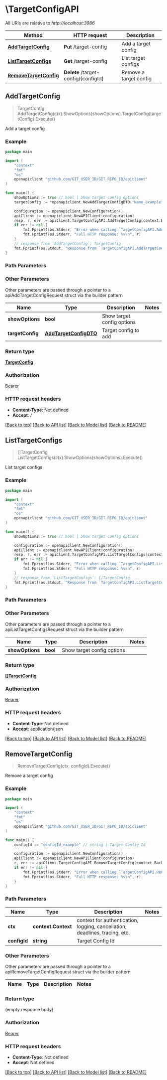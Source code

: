 # \TargetConfigAPI

All URIs are relative to *http://localhost:3986*

Method | HTTP request | Description
------------- | ------------- | -------------
[**AddTargetConfig**](TargetConfigAPI.md#AddTargetConfig) | **Put** /target-config | Add a target config
[**ListTargetConfigs**](TargetConfigAPI.md#ListTargetConfigs) | **Get** /target-config | List target configs
[**RemoveTargetConfig**](TargetConfigAPI.md#RemoveTargetConfig) | **Delete** /target-config/{configId} | Remove a target config



## AddTargetConfig

> TargetConfig AddTargetConfig(ctx).ShowOptions(showOptions).TargetConfig(targetConfig).Execute()

Add a target config



### Example

```go
package main

import (
	"context"
	"fmt"
	"os"
	openapiclient "github.com/GIT_USER_ID/GIT_REPO_ID/apiclient"
)

func main() {
	showOptions := true // bool | Show target config options
	targetConfig := *openapiclient.NewAddTargetConfigDTO("Name_example", "Options_example", *openapiclient.NewProviderInfo("Name_example", "RunnerId_example", "Version_example")) // AddTargetConfigDTO | Target config to add

	configuration := openapiclient.NewConfiguration()
	apiClient := openapiclient.NewAPIClient(configuration)
	resp, r, err := apiClient.TargetConfigAPI.AddTargetConfig(context.Background()).ShowOptions(showOptions).TargetConfig(targetConfig).Execute()
	if err != nil {
		fmt.Fprintf(os.Stderr, "Error when calling `TargetConfigAPI.AddTargetConfig``: %v\n", err)
		fmt.Fprintf(os.Stderr, "Full HTTP response: %v\n", r)
	}
	// response from `AddTargetConfig`: TargetConfig
	fmt.Fprintf(os.Stdout, "Response from `TargetConfigAPI.AddTargetConfig`: %v\n", resp)
}
```

### Path Parameters



### Other Parameters

Other parameters are passed through a pointer to a apiAddTargetConfigRequest struct via the builder pattern


Name | Type | Description  | Notes
------------- | ------------- | ------------- | -------------
 **showOptions** | **bool** | Show target config options | 
 **targetConfig** | [**AddTargetConfigDTO**](AddTargetConfigDTO.md) | Target config to add | 

### Return type

[**TargetConfig**](TargetConfig.md)

### Authorization

[Bearer](../README.md#Bearer)

### HTTP request headers

- **Content-Type**: Not defined
- **Accept**: */*

[[Back to top]](#) [[Back to API list]](../README.md#documentation-for-api-endpoints)
[[Back to Model list]](../README.md#documentation-for-models)
[[Back to README]](../README.md)


## ListTargetConfigs

> []TargetConfig ListTargetConfigs(ctx).ShowOptions(showOptions).Execute()

List target configs



### Example

```go
package main

import (
	"context"
	"fmt"
	"os"
	openapiclient "github.com/GIT_USER_ID/GIT_REPO_ID/apiclient"
)

func main() {
	showOptions := true // bool | Show target config options

	configuration := openapiclient.NewConfiguration()
	apiClient := openapiclient.NewAPIClient(configuration)
	resp, r, err := apiClient.TargetConfigAPI.ListTargetConfigs(context.Background()).ShowOptions(showOptions).Execute()
	if err != nil {
		fmt.Fprintf(os.Stderr, "Error when calling `TargetConfigAPI.ListTargetConfigs``: %v\n", err)
		fmt.Fprintf(os.Stderr, "Full HTTP response: %v\n", r)
	}
	// response from `ListTargetConfigs`: []TargetConfig
	fmt.Fprintf(os.Stdout, "Response from `TargetConfigAPI.ListTargetConfigs`: %v\n", resp)
}
```

### Path Parameters



### Other Parameters

Other parameters are passed through a pointer to a apiListTargetConfigsRequest struct via the builder pattern


Name | Type | Description  | Notes
------------- | ------------- | ------------- | -------------
 **showOptions** | **bool** | Show target config options | 

### Return type

[**[]TargetConfig**](TargetConfig.md)

### Authorization

[Bearer](../README.md#Bearer)

### HTTP request headers

- **Content-Type**: Not defined
- **Accept**: application/json

[[Back to top]](#) [[Back to API list]](../README.md#documentation-for-api-endpoints)
[[Back to Model list]](../README.md#documentation-for-models)
[[Back to README]](../README.md)


## RemoveTargetConfig

> RemoveTargetConfig(ctx, configId).Execute()

Remove a target config



### Example

```go
package main

import (
	"context"
	"fmt"
	"os"
	openapiclient "github.com/GIT_USER_ID/GIT_REPO_ID/apiclient"
)

func main() {
	configId := "configId_example" // string | Target Config Id

	configuration := openapiclient.NewConfiguration()
	apiClient := openapiclient.NewAPIClient(configuration)
	r, err := apiClient.TargetConfigAPI.RemoveTargetConfig(context.Background(), configId).Execute()
	if err != nil {
		fmt.Fprintf(os.Stderr, "Error when calling `TargetConfigAPI.RemoveTargetConfig``: %v\n", err)
		fmt.Fprintf(os.Stderr, "Full HTTP response: %v\n", r)
	}
}
```

### Path Parameters


Name | Type | Description  | Notes
------------- | ------------- | ------------- | -------------
**ctx** | **context.Context** | context for authentication, logging, cancellation, deadlines, tracing, etc.
**configId** | **string** | Target Config Id | 

### Other Parameters

Other parameters are passed through a pointer to a apiRemoveTargetConfigRequest struct via the builder pattern


Name | Type | Description  | Notes
------------- | ------------- | ------------- | -------------


### Return type

 (empty response body)

### Authorization

[Bearer](../README.md#Bearer)

### HTTP request headers

- **Content-Type**: Not defined
- **Accept**: Not defined

[[Back to top]](#) [[Back to API list]](../README.md#documentation-for-api-endpoints)
[[Back to Model list]](../README.md#documentation-for-models)
[[Back to README]](../README.md)

